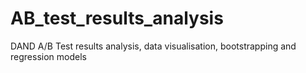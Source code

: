 # AB_test_results_analysis
DAND A/B Test results analysis, data visualisation, bootstrapping and regression models
